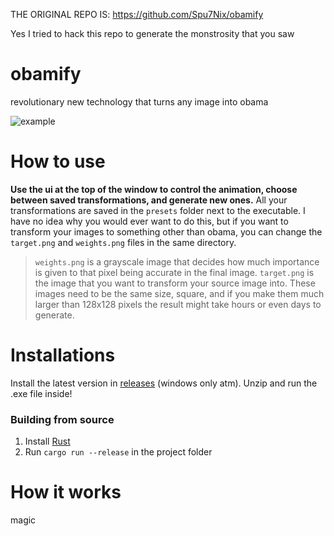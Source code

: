 THE ORIGINAL REPO IS: https://github.com/Spu7Nix/obamify

Yes I tried to hack this repo to generate the monstrosity that you saw

# obamify
revolutionary new technology that turns any image into obama

![example](example.gif)

# How to use

**Use the ui at the top of the window to control the animation, choose between saved transformations, and generate new ones.** All your transformations are saved in the `presets` folder next to the executable. I have no idea why you would ever want to do this, but if you want to transform your images to something other than obama, you can change the `target.png` and `weights.png` files in the same directory.

> `weights.png` is a grayscale image that decides how much importance is given to that pixel being accurate in the final image.
> `target.png` is the image that you want to transform your source image into.
> These images need to be the same size, square, and if you make them much larger than 128x128 pixels the result might take hours or even days to generate.

# Installations

Install the latest version in [releases](https://github.com/Spu7Nix/obamify/releases) (windows only atm). Unzip and run the .exe file inside!

### Building from source

1. Install [Rust](https://www.rust-lang.org/tools/install)
2. Run `cargo run --release` in the project folder

# How it works

magic

